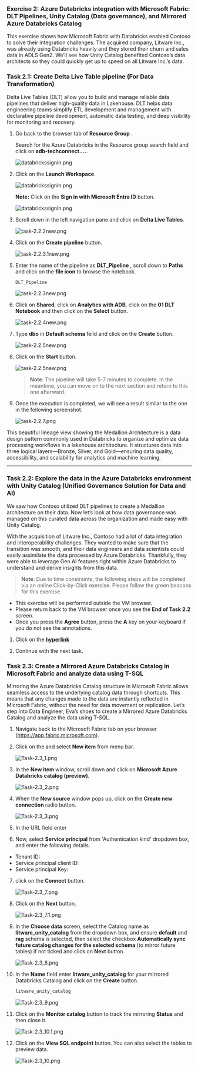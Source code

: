 ### Exercise 2: Azure Databricks integration with Microsoft Fabric: DLT Pipelines, Unity Catalog (Data governance), and Mirrored Azure Databricks Catalog

This exercise shows how Microsoft Fabric with Databricks enabled Contoso to solve their integration challenges. The acquired company, Litware Inc., was already using Databricks heavily and they stored their churn and sales data in ADLS Gen2. We’ll see how Unity Catalog benefited Contoso’s data architects so they could quickly get up to speed on all Litware Inc.’s data.

### Task 2.1: Create Delta Live Table pipeline (For Data Transformation)

Delta Live Tables (DLT) allow you to build and manage reliable data pipelines that deliver high-quality data in Lakehouse. DLT helps data engineering teams simplify ETL development and management with declarative pipeline development, automatic data testing, and deep visibility for monitoring and recovery.

1. Go back to the browser tab of **Resource Group** .

    Search for the Azure Databricks in the Resource group search field and click on **adb-techconnect....**.

    ![databrickssignin.png](media/labMedia/databrickssearch.png)

2. Click on the **Launch Workspace**.

    ![databrickssignin.png](media/labMedia/launchdatabricks.png)

    **Note:** Click on the **Sign in with Microsoft Entra ID** button.

    ![databrickssignin.png](media/labMedia/databrickssignin.png)

3. Scroll down in the left navigation pane and click on **Delta Live Tables**.

    ![task-2.2.2new.png](media/labMedia/task-2.2.2new.png)

4. Click on the **Create pipeline** button.

    ![task-2.2.3.1new.png](media/labMedia/task-2.2.3.1new.png)

5. Enter the name of the pipeline as **DLT_Pipeline** , scroll down to **Paths** and click on the **file icon** to browse the notebook.

    ```BASH
    DLT_Pipeline
    ```

    ![task-2.2.3new.png](media/labMedia/task-2.2.3new.png)

6. Click on **Shared**, click on **Analytics with ADB**, click on the **01 DLT Notebook** and then click on the **Select** button.

   ![task-2.2.4new.png](media/labMedia/f13.png)

7. Type **dbo** in **Default schema** feild and click on the **Create** button.

   ![task-2.2.5new.png](media/labMedia/f45.png)

8. Click on the **Start** button.

    ![task-2.2.5new.png](media/labMedia/f14.png)

    >**Note**: The pipeline will take 5-7 minutes to complete. In the meantime, you can move on to the next section and return to this one afterward.

9. Once the execution is completed, we will see a result similar to the one in the following screenshot.

     ![task-2.2.7.png](media/labMedia/task-2.2.7.png)

This beautiful lineage view showing the Medallion Architecture is a data design pattern commonly used in Databricks to organize and optimize data processing workflows in a lakehouse architecture. It structures data into three logical layers—Bronze, Silver, and Gold—ensuring data quality, accessibility, and scalability for analytics and machine learning.

---

### Task 2.2:  Explore the data in the Azure Databricks environment with Unity Catalog (Unified Governance Solution for Data and AI)

We saw how Contoso utilized DLT pipelines to create a Medallion architecture on their data. Now let’s look at how data governance was managed on this curated data across the organization and made easy with Unity Catalog.
 
With the acquisition of Litware Inc., Contoso had a lot of data integration and interoperability challenges. They wanted to make sure that the transition was smooth, and their data engineers and data scientists could easily assimilate the data processed by Azure Databricks. Thankfully, they were able to leverage Gen AI features right within Azure Databricks to understand and derive insights from this data.

>**Note**: Due to time constraints, the following steps will be completed via an online Click-by-Click exercise.
>Please follow the green beacons for this exercise.
- This exercise will be performed outside the VM browser.
- Please return back to the VM browser once you see the **End of Task 2.2** screen.
- Once you press the **Agree** button, press the **A** key on your keyboard if you do not see the annotations.
	
1. Click on the [**hyperlink**](https://regale.cloud/Microsoft/play/4251/azure-database-unity-catalog#/0/0)

2. Continue with the next task.

### Task 2.3: Create a Mirrored Azure Databricks Catalog in Microsoft Fabric and analyze data using T-SQL

Mirroring the Azure Databricks Catalog structure in Microsoft Fabric allows seamless access to the underlying catalog data through shortcuts. This means that any changes made to the data are instantly reflected in Microsoft Fabric, without the need for data movement or replication. Let’s step into Data Engineer, Eva’s shoes to create a Mirrored Azure Databricks Catalog and analyze the data using T-SQL. 

1. Navigate back to the Microsoft Fabric tab on your browser (https://app.fabric.microsoft.com).

2. Click on the **<inject key= "WorkspaceName" enableCopy="true"/>** and select **New item** from menu bar.

    ![Task-2.3_1.png](media/labMedia/Task-2.3_1.png)

3. In the **New item** window, scroll down and click on **Microsoft Azure Databricks catalog (preview)**.

   ![Task-2.3_2.png](media/labMedia/Task-2.3_2.png)

4. When the **New source** window pops up, click on the **Create new connection** radio button.

   ![Task-2.3_3.png](media/labMedia/Task-2.3_3.png)

5. In the URL field enter **<inject key= "databricksurl" enableCopy="true"/>**

6. Now, select **Service principal** from 'Authentication kind' dropdown box, and enter the following details.

- Tenant ID: **<inject key= "TenantID" enableCopy="true"/>**
- Service principal client ID: **<inject key= "ClientID" enableCopy="true"/>**
- Service principal Key: **<inject key= "Secret" enableCopy="true"/>**

7. click on the **Connect** button.

   ![Task-2.3_7.png](media/labMedia/Task-2.3_7.png)

8. Click on the **Next** button.

   ![Task-2.3_7.1.png](media/labMedia/Task-2.3_7.1.png)

9. In the **Choose data** screen, select the Catalog name as **litware_unity_catalog** from the dropdown box, and ensure **default** and **rag** schema is selected, then select the checkbox **Automatically sync future catalog changes for the selected schema** (to mirror future tables) if not ticked and click on **Next** button.

     ![Task-2.3_8.png](media/labMedia/Task-2.3_8u.png)

10. In the **Name** field enter **litware_unity_catalog** for your mirrored Databricks Catalog and click on the **Create** button.

    ```BASH
    litware_unity_catalog
    ```

    ![Task-2.3_9.png](media/labMedia/Task-2.3_9.png)

11. Click on the **Monitor catalog** button to track the mirroring **Status** and then close it.

    ![Task-2.3_10.1.png](media/labMedia/Task-2.3_10.1.png)

12. Click on the **View SQL endpoint** button. You can also select the tables to preview data.

    ![Task-2.3_10.png](media/labMedia/Task-2.3_10.png)

<!--

#### Analyze the Mirrored Azure SQL Database data using T-SQL

Each mirrored Azure SQL database has an autogenerated SQL analytics endpoint that provides a rich analytical experience on top of the tables created by the mirroring process.

This means Contoso’s marketing data from SQL database is accessed seamlessly in Microsoft Fabric with zero ETL, and it is always kept In Sync automatically in Microsoft Fabric. Once the mirroring was up and running, Data Engineer, Eva, was able to access the tables in SQL Database and integrate the data in minutes. Let’s step into her shoes and see how it’s done!

1. Continuing from the previously created Mirrored SQL DB window, select **SQL analytics endpoint** from top right dropdown box.



2. Expand the **Schemas** and click on **DimProduct** table to see data preview. and then click on **New SQL query** button from the menu bar.

    ![](media/labMedia/png)

    **Note:** Click on the **Refresh** button if you are not able view the Tables.

3. Copy the following **SQL query** in query editor to explore mirrored data and perform your analysis.

    ```BASH
    Select distinct [ProductName] 
    from [FactSales] as fct
    left join [DimProduct] as prd
    on fct.[ProductKey]=prd.[ProductKey]
    where [SalesAmount] > 6000
    ```

4. Click on **Run** and view the results.

    ![](media/labMedia/f15.png)

-->
